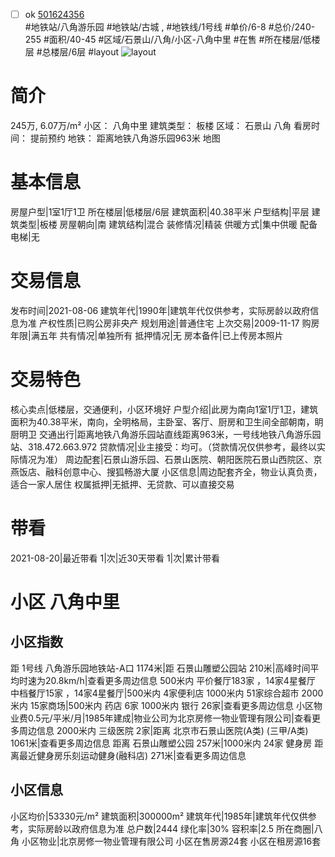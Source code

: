 - [ ] ok [501624356](https://bj.5i5j.com/ershoufang/501624356.html)  
 #地铁站/八角游乐园 #地铁站/古城 ,  #地铁线/1号线
#单价/6-8 #总价/240-255 #面积/40-45   #区域/石景山/八角/小区-八角中里 #在售 #所在楼层/低楼层 #总楼层/6层 #layout 
![layout](http://image2a.5i5j.com/bdir/layout/8cbc7639307a418395a03394b338a743.jpg_P5.jpg) 
# 简介 
 245万,  6.07万/m² 
小区： 八角中里
建筑类型： 板楼
区域： 石景山 八角
看房时间： 提前预约
地铁： 距离地铁八角游乐园963米 地图
# 基本信息 
 房屋户型|1室1厅1卫
所在楼层|低楼层/6层
建筑面积|40.38平米
户型结构|平层
建筑类型|板楼
房屋朝向|南
建筑结构|混合
装修情况|精装
供暖方式|集中供暖
配备电梯|无
# 交易信息 
 发布时间|2021-08-06
建筑年代|1990年|建筑年代仅供参考，实际房龄以政府信息为准
产权性质|已购公房非央产
规划用途|普通住宅
上次交易|2009-11-17
购房年限|满五年
共有情况|单独所有
抵押情况|无
房本备件|已上传房本照片
# 交易特色 
 核心卖点|低楼层，交通便利，小区环境好
户型介绍|此房为南向1室1厅1卫，建筑面积为40.38平米，南向，全明格局，主卧室、客厅、厨房和卫生间全部朝南，眀厨明卫
交通出行|距离地铁八角游乐园站直线距离963米，一号线地铁八角游乐园站、318.472.663.972
贷款情况|业主接受：均可。（贷款情况仅供参考，最终以实际情况为准）
周边配套|石景山游乐园、石景山医院、朝阳医院石景山西院区、京燕饭店、融科创意中心、搜狐畅游大厦
小区信息|周边配套齐全，物业认真负责，适合一家人居住
权属抵押|无抵押、无贷款、可以直接交易
# 带看 
 2021-08-20|最近带看	 1|次|近30天带看	 1|次|累计带看
# 小区 八角中里
## 小区指数 
 距 1号线 八角游乐园地铁站-A口 1174米|距 石景山雕塑公园站 210米|高峰时间平均时速为20.8km/h|查看更多周边信息
500米内 平价餐厅183家 ，14家4星餐厅
中档餐厅15家 ，14家4星餐厅|500米内 4家便利店
1000米内 51家综合超市
2000米内 15家商场|500米内 药店 6家
1000米内 银行 26家|查看更多周边信息
小区物业费0.5元/平米/月|1985年建成|物业公司为北京房修一物业管理有限公司|查看更多周边信息
2000米内 三级医院 2家|距离 北京市石景山医院(A类) (三甲/A类) 1061米|查看更多周边信息
距离 石景山雕塑公园 257米|1000米内 24家 健身房
距离最近健身房乐刻运动健身(融科店) 271米|查看更多周边信息
## 小区信息 
 小区均价|53330元/m²
建筑面积|300000m²
建筑年代|1985年|建筑年代仅供参考，实际房龄以政府信息为准
总户数|2444
绿化率|30%
容积率|2.5
所在商圈|八角
小区物业|北京房修一物业管理有限公司
小区在售房源24套
小区在租房源16套
